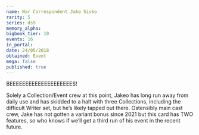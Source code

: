 ```yaml
---
name: War Correspondent Jake Sisko
rarity: 5
series: ds9
memory_alpha:
bigbook_tier: 10
events: 16
in_portal:
date: 24/05/2018
obtained: Event
mega: false
published: true
---
```


BEEEEEEEEEEEEEEEEEEEES!

Solely a Collection/Event crew at this point, Jakeo has long run away from daily use and has skidded to a halt with three Collections, including the difficult Writer set, but he’s likely tapped out there. Ostensibly main cast crew, Jake has not gotten a variant bonus since 2021 but this card has TWO features, so who knows if we’ll get a third run of his event in the recent future.
